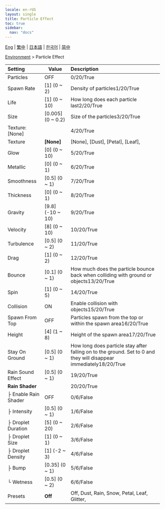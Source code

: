 ```yaml
---
locale: en-rUS
layout: single
title: Particle Effect
toc: true
sidebar:
  nav: "docs"
---
```

[Eng](/dancexr/menu/2025.4/scene/particles) | [繁中](/tw/dancexr/menu/2025.4/scene/particles) | [日本語](/jp/dancexr/menu/2025.4/scene/particles) | [한국어](/kr/dancexr/menu/2025.4/scene/particles) | [简中](/zh/dancexr/menu/2025.4/scene/particles)

[Environment](../menu#Environment) > Particle Effect



| Setting | Value | Description |
| :--- | --- | :--- |
| Particles | OFF | 0/20/True
| Spawn Rate | [1] (0 ~ 2) | Density of particles1/20/True
| Life | [1] (0 ~ 10) | How long does each particle last2/20/True
| Size | [0.005] (0 ~ 0.2) | Size of the particles3/20/True
| Texture: [None] || 4/20/True
| Texture | **[None]** | [None], [Dust], [Petal], [Leaf],  |
| Glow | [0] (0 ~ 10) | 5/20/True
| Metallic | [0] (0 ~ 1) | 6/20/True
| Smoothness | [0.5] (0 ~ 1) | 7/20/True
| Thickness | [0] (0 ~ 1) | 8/20/True
| Gravity | [9.8] (-10 ~ 10) | 9/20/True
| Velocity | [8] (0 ~ 10) | 10/20/True
| Turbulence | [0.5] (0 ~ 2) | 11/20/True
| Drag | [1] (0 ~ 2) | 12/20/True
| Bounce | [0.1] (0 ~ 1) | How much does the particle bounce back when colliding with ground or objects13/20/True
| Spin | [1] (0 ~ 5) | 14/20/True
| Collision | ON | Enable collision with objects15/20/True
| Spawn From Top | OFF | Particles spawn from the top or within the spawn area16/20/True
| Height | [4] (1 ~ 8) | Height of the spawn area17/20/True
| Stay On Ground | [0.5] (0 ~ 1) | How long does particle stay after falling on to the ground. Set to 0 and they will disappear immediately18/20/True
| Rain Sound Effect | [0.5] (0 ~ 1) | 19/20/True
| **Rain Shader** | | 20/20/True
| ├ Enable Rain Shader | OFF | 0/6/False
| ├ Intensity | [0.5] (0 ~ 1) | 1/6/False
| ├ Droplet Duration | [5] (0 ~ 20) | 2/6/False
| ├ Droplet Size | [1] (0 ~ 1) | 3/6/False
| ├ Droplet Density | [1] (-2 ~ 3) | 4/6/False
| ├ Bump | [0.35] (0 ~ 1) | 5/6/False
| └ Wetness | [0.5] (0 ~ 2) | 6/6/False
| Presets | **Off** | Off, Dust, Rain, Snow, Petal, Leaf, Glitter,  |
